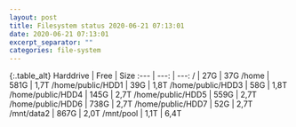 ```yaml
---
layout: post
title: Filesystem status 2020-06-21 07:13:01
date: 2020-06-21 07:13:01
excerpt_separator: ""
categories: file-system
---
```

{:.table_alt}
Harddrive | Free | Size
:--- | ---: | ---:
/ | 27G | 37G
/home | 581G | 1,7T
/home/public/HDD1 | 39G | 1,8T
/home/public/HDD3 | 58G | 1,8T
/home/public/HDD4 | 145G | 2,7T
/home/public/HDD5 | 559G | 2,7T
/home/public/HDD6 | 738G | 2,7T
/home/public/HDD7 | 52G | 2,7T
/mnt/data2 | 867G | 2,0T
/mnt/pool | 1,1T | 6,4T
